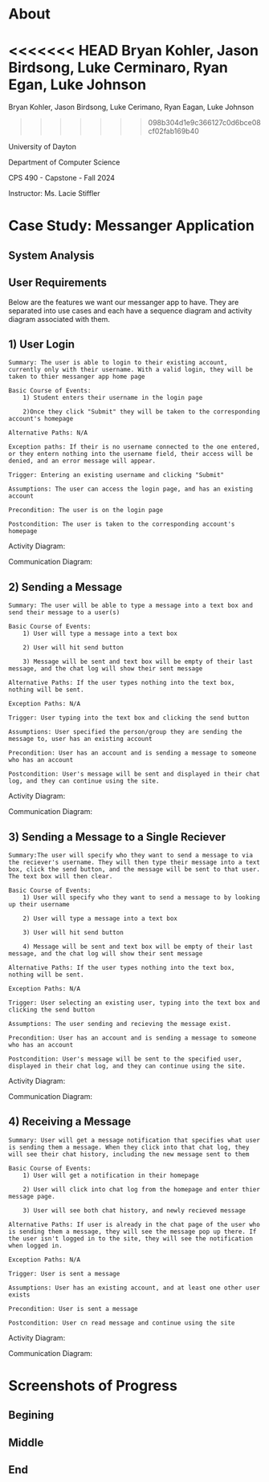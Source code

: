 # About
<<<<<<< HEAD
Bryan Kohler, Jason Birdsong, Luke Cerminaro, Ryan Egan, Luke Johnson
=======
Bryan Kohler, Jason Birdsong, Luke Cerimano, Ryan Eagan, Luke Johnson
>>>>>>> 098b304d1e9c366127c0d6bce08cf02fab169b40

University of Dayton

Department of Computer Science

CPS 490 - Capstone - Fall 2024

Instructor: Ms. Lacie Stiffler

# Case Study: Messanger Application

## System Analysis

## User Requirements
Below are the features we want our messanger app to have. They are separated into use cases and each have a sequence diagram and activity diagram associated with them.

## 1) User Login
    Summary: The user is able to login to their existing account, currently only with their username. With a valid login, they will be taken to thier messanger app home page

    Basic Course of Events:
        1) Student enters their username in the login page

        2)Once they click "Submit" they will be taken to the corresponding account's homepage
    
    Alternative Paths: N/A

    Exception paths: If their is no username connected to the one entered, or they entern nothing into the username field, their access will be denied, and an error message will appear.

    Trigger: Entering an existing username and clicking "Submit"

    Assumptions: The user can access the login page, and has an existing account

    Precondition: The user is on the login page

    Postcondition: The user is taken to the corresponding account's homepage
Activity Diagram:

Communication Diagram:


## 2) Sending a Message
    Summary: The user will be able to type a message into a text box and send their message to a user(s)

    Basic Course of Events:
        1) User will type a message into a text box

        2) User will hit send button

        3) Message will be sent and text box will be empty of their last message, and the chat log will show their sent message

    Alternative Paths: If the user types nothing into the text box, nothing will be sent.

    Exception Paths: N/A

    Trigger: User typing into the text box and clicking the send button
    
    Assumptions: User specified the person/group they are sending the message to, user has an existing account

    Precondition: User has an account and is sending a message to someone who has an account

    Postcondition: User's message will be sent and displayed in their chat log, and they can continue using the site.
Activity Diagram:

Communication Diagram:

## 3) Sending a Message to a Single Reciever
    Summary:The user will specify who they want to send a message to via the reciever's username. They will then type their message into a text box, click the send button, and the message will be sent to that user. The text box will then clear.

    Basic Course of Events:
        1) User will specify who they want to send a message to by looking up their username

        2) User will type a message into a text box

        3) User will hit send button

        4) Message will be sent and text box will be empty of their last message, and the chat log will show their sent message

    Alternative Paths: If the user types nothing into the text box, nothing will be sent.

    Exception Paths: N/A

    Trigger: User selecting an existing user, typing into the text box and clicking the send button
    
    Assumptions: The user sending and recieving the message exist.

    Precondition: User has an account and is sending a message to someone who has an account

    Postcondition: User's message will be sent to the specified user, displayed in their chat log, and they can continue using the site.
Activity Diagram:

Communication Diagram:

## 4) Receiving a Message
    Summary: User will get a message notification that specifies what user is sending them a message. When they click into that chat log, they will see their chat history, including the new message sent to them

    Basic Course of Events:
        1) User will get a notification in their homepage

        2) User will click into chat log from the homepage and enter thier message page.

        3) User will see both chat history, and newly recieved message

    Alternative Paths: If user is already in the chat page of the user who is sending them a message, they will see the message pop up there. If the user isn't logged in to the site, they will see the notification when logged in.

    Exception Paths: N/A

    Trigger: User is sent a message
    
    Assumptions: User has an existing account, and at least one other user exists

    Precondition: User is sent a message

    Postcondition: User cn read message and continue using the site
Activity Diagram:

Communication Diagram:

# Screenshots of Progress

## Begining

## Middle

## End